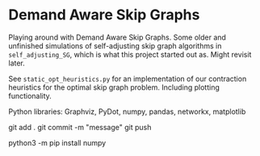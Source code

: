 # Demand Aware Skip Graphs
Playing around with Demand Aware Skip Graphs.
Some older and unfinished simulations of self-adjusting skip graph algorithms in `self_adjusting_SG`, which is what this project started out as. Might revisit later.

See `static_opt_heuristics.py` for an implementation of our contraction heuristics for the optimal skip graph problem. Including plotting functionality. 


Python libraries: Graphviz, PyDot, numpy, pandas, networkx, matplotlib

git add .
git commit -m "message"
git push


python3 -m pip install numpy
